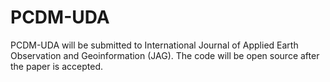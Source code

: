 # PCDM-UDA
PCDM-UDA will be submitted to International Journal of Applied Earth Observation and Geoinformation (JAG). The code will be open source after the paper is accepted.
